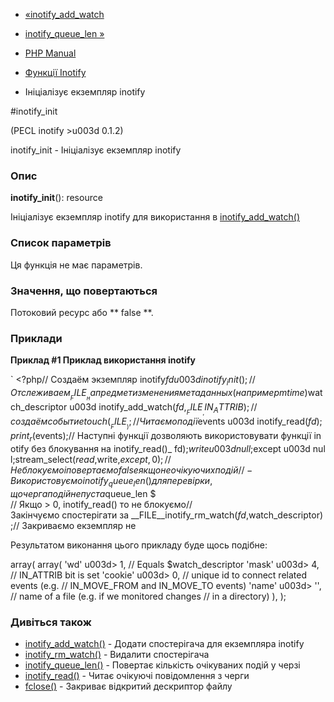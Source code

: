 - [«inotify_add_watch](function.inotify-add-watch.md)
- [inotify_queue_len »](function.inotify-queue-len.md)

- [PHP Manual](index.md)
- [Функції Inotify](ref.inotify.md)
- Ініціалізує екземпляр inotify

#inotify_init

(PECL inotify \>u003d 0.1.2)

inotify_init - Ініціалізує екземпляр inotify

### Опис

**inotify_init**(): resource

Ініціалізує екземпляр inotify для використання в
[inotify_add_watch()](function.inotify-add-watch.md)

### Список параметрів

Ця функція не має параметрів.

### Значення, що повертаються

Потоковий ресурс або ** false **.

### Приклади

**Приклад #1 Приклад використання inotify**

` <?php// Создаём экземпляр inotify$fd u003d inotify_init();// Отслеживаем __FILE__ на предмет изменения метаданных (например mtime)$watch_descriptor u003d inotify_add_watch($fd, __FILE__, IN_ATTRIB);// создаём событиеtouch(__FILE__);/ / Читаємо події$events u003d inotify_read($fd);print_r($events);// Наступні функції дозволяють використовувати функції inotify без блокування на inotify_read()_ fd);$write u003d null;$except u003d null;stream_select($read,$write,$except,0); // Не блокуємо і повертаємо false якщо не очікуючих подій// - Використовуємо inotify_queue_len() для перевірки, що черга подій не пуста$queue_len $ // Якщо > 0, inotify_read() то не блокуємо//Закінчуємо спостерігати за __FILE__inotify_rm_watch($fd, $watch_descriptor);// Закриваємо екземпляр не    

Результатом виконання цього прикладу буде щось подібне:

array(
array(
'wd' u003d> 1, // Equals $watch_descriptor
'mask' u003d> 4, // IN_ATTRIB bit is set
'cookie' u003d> 0, // unique id to connect related events (e.g.
// IN_MOVE_FROM and IN_MOVE_TO events)
'name' u003d> '', // name of a file (e.g. if we monitored changes
// in a directory)
),
);

### Дивіться також

- [inotify_add_watch()](function.inotify-add-watch.md) - Додати
спостерігача для екземпляра inotify
- [inotify_rm_watch()](function.inotify-rm-watch.md) - Видалити
спостерігача
- [inotify_queue_len()](function.inotify-queue-len.md) - Повертає
кількість очікуваних подій у черзі
- [inotify_read()](function.inotify-read.md) - Читає очікуючі
повідомлення з черги
- [fclose()](function.fclose.md) - Закриває відкритий дескриптор
файлу
